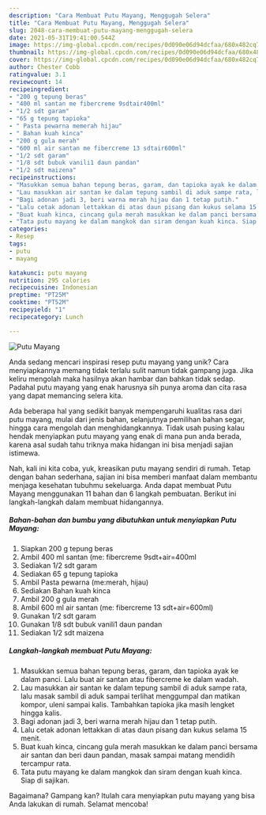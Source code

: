 ```yaml
---
description: "Cara Membuat Putu Mayang, Menggugah Selera"
title: "Cara Membuat Putu Mayang, Menggugah Selera"
slug: 2048-cara-membuat-putu-mayang-menggugah-selera
date: 2021-05-31T19:41:00.544Z
image: https://img-global.cpcdn.com/recipes/0d090e06d94dcfaa/680x482cq70/putu-mayang-foto-resep-utama.jpg
thumbnail: https://img-global.cpcdn.com/recipes/0d090e06d94dcfaa/680x482cq70/putu-mayang-foto-resep-utama.jpg
cover: https://img-global.cpcdn.com/recipes/0d090e06d94dcfaa/680x482cq70/putu-mayang-foto-resep-utama.jpg
author: Chester Cobb
ratingvalue: 3.1
reviewcount: 14
recipeingredient:
- "200 g tepung beras"
- "400 ml santan me fibercreme 9sdtair400ml"
- "1/2 sdt garam"
- "65 g tepung tapioka"
- " Pasta pewarna memerah hijau"
- " Bahan kuah kinca"
- "200 g gula merah"
- "600 ml air santan me fibercreme 13 sdtair600ml"
- "1/2 sdt garam"
- "1/8 sdt bubuk vanili1 daun pandan"
- "1/2 sdt maizena"
recipeinstructions:
- "Masukkan semua bahan tepung beras, garam, dan tapioka ayak ke dalam panci. Lalu buat air santan atau fibercreme ke dalam wadah."
- "Lau masukkan air santan ke dalam tepung sambil di aduk sampe rata, lalu masak sambil di aduk sampai terlihat menggumpal dan matikan kompor, uleni sampai kalis. Tambahkan tapioka jika masih lengket hingga kalis."
- "Bagi adonan jadi 3, beri warna merah hijau dan 1 tetap putih."
- "Lalu cetak adonan lettakkan di atas daun pisang dan kukus selama 15 menit."
- "Buat kuah kinca, cincang gula merah masukkan ke dalam panci bersama air santan dan beri daun pandan, masak sampai matang mendidih tercampur rata."
- "Tata putu mayang ke dalam mangkok dan siram dengan kuah kinca. Siap di sajikan."
categories:
- Resep
tags:
- putu
- mayang

katakunci: putu mayang 
nutrition: 295 calories
recipecuisine: Indonesian
preptime: "PT25M"
cooktime: "PT52M"
recipeyield: "1"
recipecategory: Lunch

---
```



![Putu Mayang](https://img-global.cpcdn.com/recipes/0d090e06d94dcfaa/680x482cq70/putu-mayang-foto-resep-utama.jpg)

Anda sedang mencari inspirasi resep putu mayang yang unik? Cara menyiapkannya memang tidak terlalu sulit namun tidak gampang juga. Jika keliru mengolah maka hasilnya akan hambar dan bahkan tidak sedap. Padahal putu mayang yang enak harusnya sih punya aroma dan cita rasa yang dapat memancing selera kita.

Ada beberapa hal yang sedikit banyak mempengaruhi kualitas rasa dari putu mayang, mulai dari jenis bahan, selanjutnya pemilihan bahan segar, hingga cara mengolah dan menghidangkannya. Tidak usah pusing kalau hendak menyiapkan putu mayang yang enak di mana pun anda berada, karena asal sudah tahu triknya maka hidangan ini bisa menjadi sajian istimewa.




Nah, kali ini kita coba, yuk, kreasikan putu mayang sendiri di rumah. Tetap dengan bahan sederhana, sajian ini bisa memberi manfaat dalam membantu menjaga kesehatan tubuhmu sekeluarga. Anda dapat membuat Putu Mayang menggunakan 11 bahan dan 6 langkah pembuatan. Berikut ini langkah-langkah dalam membuat hidangannya.

<!--inarticleads1-->

##### Bahan-bahan dan bumbu yang dibutuhkan untuk menyiapkan Putu Mayang:

1. Siapkan 200 g tepung beras
1. Ambil 400 ml santan (me: fibercreme 9sdt+air=400ml
1. Sediakan 1/2 sdt garam
1. Sediakan 65 g tepung tapioka
1. Ambil  Pasta pewarna (me:merah, hijau)
1. Sediakan  Bahan kuah kinca
1. Ambil 200 g gula merah
1. Ambil 600 ml air santan (me: fibercreme 13 sdt+air=600ml)
1. Gunakan 1/2 sdt garam
1. Gunakan 1/8 sdt bubuk vanili1 daun pandan
1. Sediakan 1/2 sdt maizena




<!--inarticleads2-->

##### Langkah-langkah membuat Putu Mayang:

1. Masukkan semua bahan tepung beras, garam, dan tapioka ayak ke dalam panci. Lalu buat air santan atau fibercreme ke dalam wadah.
1. Lau masukkan air santan ke dalam tepung sambil di aduk sampe rata, lalu masak sambil di aduk sampai terlihat menggumpal dan matikan kompor, uleni sampai kalis. Tambahkan tapioka jika masih lengket hingga kalis.
1. Bagi adonan jadi 3, beri warna merah hijau dan 1 tetap putih.
1. Lalu cetak adonan lettakkan di atas daun pisang dan kukus selama 15 menit.
1. Buat kuah kinca, cincang gula merah masukkan ke dalam panci bersama air santan dan beri daun pandan, masak sampai matang mendidih tercampur rata.
1. Tata putu mayang ke dalam mangkok dan siram dengan kuah kinca. Siap di sajikan.




Bagaimana? Gampang kan? Itulah cara menyiapkan putu mayang yang bisa Anda lakukan di rumah. Selamat mencoba!
